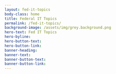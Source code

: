 ```yaml
---
layout: fed-it-topics
body-class: home
title: Federal IT Topics
permalink: /fed-it-topics/
background-image: /assets/img/grey.background.png
hero-text: Fed IT Topics
hero-byline:
hero-button-text: 
hero-button-link: 
banner-heading: 
banner-text: 
banner-button-text: 
banner-button-link: 
---
```

